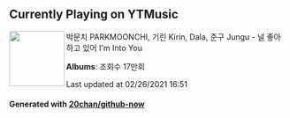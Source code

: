 ## Currently Playing on YTMusic

[<img align="left" width="100" src="https://i.ytimg.com/vi/h-AS21dj0yk/sddefault.jpg?sqp=-oaymwEWCJADEOEBIAQqCghqEJQEGHgg6AJIWg&rs">](https://music.youtube.com/watch?v=h-AS21dj0yk)

박문치 PARKMOONCHI, 기린 Kirin, Dala, 준구 Jungu - 널 좋아하고 있어 I'm Into You

**Albums**: 조회수 17만회

Last updated at 02/26/2021 16:51

#### Generated with [20chan/github-now](https://github.com/20chan/github-now)


<!--
**20chan/20chan** is a ✨ _special_ ✨ repository because its `README.md` (this file) appears on your GitHub profile.

Here are some ideas to get you started:

- 🔭 I’m currently working on ...
- 🌱 I’m currently learning ...
- 👯 I’m looking to collaborate on ...
- 🤔 I’m looking for help with ...
- 💬 Ask me about ...
- 📫 How to reach me: ...
- 😄 Pronouns: ...
- ⚡ Fun fact: ...
-->
